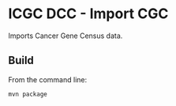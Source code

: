 ICGC DCC - Import CGC
===

Imports Cancer Gene Census data.


Build
---

From the command line:

	mvn package

